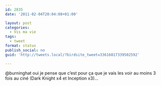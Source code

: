 ```yaml
---
id: 2835
date: '2011-02-04T20:04:08+01:00'

layout: post
categories:
  - Vis ma vie
tags:
  - tweet
format: status
publish_social: no
guid: 'http://tweets.local/?birdsite_tweet=33616817339502592'

---
```


@burninghat oui je pense que c’est pour ça que je vais les voir au moins 3 fois au ciné (Dark Knight x4 et Inception x3)…